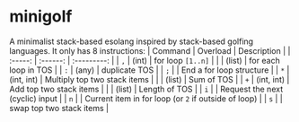 # minigolf
A minimalist stack-based esolang inspired by stack-based golfing languages. It only has 8 instructions:
| Command | Overload | Description |
| :-----: | :------: | :---------: |
| `,`     | (int)    | for loop `[1..n]` |
|         | (list)   | for each loop in TOS |
| `:`     | (any)    | duplicate TOS |
| `;`     |          | End a for loop structure |
| `*`     | (int, int) | Multiply top two stack items |
|         | (list) | Sum of TOS |
| `+`     | (int, int) | Add top two stack items |
|         | (list) | Length of TOS |
| `i`     |        | Request the next (cyclic) input |
| `n`     |        | Current item in for loop (or `2` if outside of loop) |
| `s`     |        | swap top two stack items |
